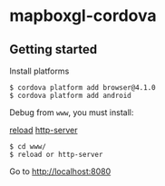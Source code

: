 # mapboxgl-cordova

## Getting started

Install platforms
~~~
$ cordova platform add browser@4.1.0
$ cordova platform add android
~~~

Debug from `www`, you must install:

[reload](https://www.npmjs.com/package/reload)
[http-server](https://www.npmjs.com/package/http-server)

~~~
$ cd www/
$ reload or http-server
~~~

Go to [http://localhost:8080](http://localhost:8080)


